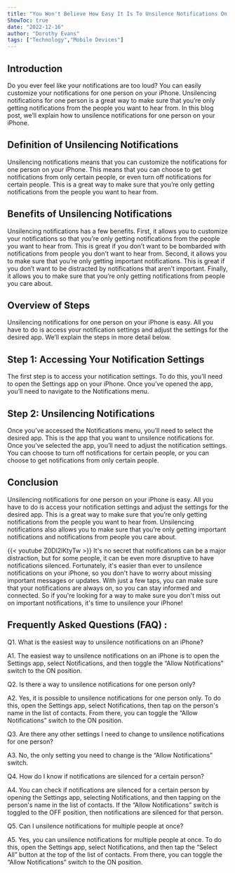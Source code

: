 ```yaml
---
title: "You Won't Believe How Easy It Is To Unsilence Notifications On Your iPhone For One Person!"
ShowToc: true 
date: "2022-12-16"
author: "Dorothy Evans" 
tags: ["Technology","Mobile Devices"]
---
```

## Introduction

Do you ever feel like your notifications are too loud? You can easily customize your notifications for one person on your iPhone. Unsilencing notifications for one person is a great way to make sure that you’re only getting notifications from the people you want to hear from. In this blog post, we’ll explain how to unsilence notifications for one person on your iPhone.

## Definition of Unsilencing Notifications

Unsilencing notifications means that you can customize the notifications for one person on your iPhone. This means that you can choose to get notifications from only certain people, or even turn off notifications for certain people. This is a great way to make sure that you’re only getting notifications from the people you want to hear from.

## Benefits of Unsilencing Notifications

Unsilencing notifications has a few benefits. First, it allows you to customize your notifications so that you’re only getting notifications from the people you want to hear from. This is great if you don’t want to be bombarded with notifications from people you don’t want to hear from. Second, it allows you to make sure that you’re only getting important notifications. This is great if you don’t want to be distracted by notifications that aren’t important. Finally, it allows you to make sure that you’re only getting notifications from people you care about.

## Overview of Steps

Unsilencing notifications for one person on your iPhone is easy. All you have to do is access your notification settings and adjust the settings for the desired app. We’ll explain the steps in more detail below.

## Step 1: Accessing Your Notification Settings

The first step is to access your notification settings. To do this, you’ll need to open the Settings app on your iPhone. Once you’ve opened the app, you’ll need to navigate to the Notifications menu.

## Step 2: Unsilencing Notifications

Once you’ve accessed the Notifications menu, you’ll need to select the desired app. This is the app that you want to unsilence notifications for. Once you’ve selected the app, you’ll need to adjust the notification settings. You can choose to turn off notifications for certain people, or you can choose to get notifications from only certain people.

## Conclusion

Unsilencing notifications for one person on your iPhone is easy. All you have to do is access your notification settings and adjust the settings for the desired app. This is a great way to make sure that you’re only getting notifications from the people you want to hear from. Unsilencing notifications also allows you to make sure that you’re only getting important notifications and notifications from people you care about.

{{< youtube Z0Dl2lKtyTw >}} 
It's no secret that notifications can be a major distraction, but for some people, it can be even more disruptive to have notifications silenced. Fortunately, it's easier than ever to unsilence notifications on your iPhone, so you don't have to worry about missing important messages or updates. With just a few taps, you can make sure that your notifications are always on, so you can stay informed and connected. So if you're looking for a way to make sure you don't miss out on important notifications, it's time to unsilence your iPhone!

## Frequently Asked Questions (FAQ) :
Q1. What is the easiest way to unsilence notifications on an iPhone?

A1. The easiest way to unsilence notifications on an iPhone is to open the Settings app, select Notifications, and then toggle the “Allow Notifications” switch to the ON position.

Q2. Is there a way to unsilence notifications for one person only?

A2. Yes, it is possible to unsilence notifications for one person only. To do this, open the Settings app, select Notifications, then tap on the person's name in the list of contacts. From there, you can toggle the “Allow Notifications” switch to the ON position.

Q3. Are there any other settings I need to change to unsilence notifications for one person?

A3. No, the only setting you need to change is the “Allow Notifications” switch.

Q4. How do I know if notifications are silenced for a certain person?

A4. You can check if notifications are silenced for a certain person by opening the Settings app, selecting Notifications, and then tapping on the person's name in the list of contacts. If the “Allow Notifications” switch is toggled to the OFF position, then notifications are silenced for that person.

Q5. Can I unsilence notifications for multiple people at once?

A5. Yes, you can unsilence notifications for multiple people at once. To do this, open the Settings app, select Notifications, and then tap the “Select All” button at the top of the list of contacts. From there, you can toggle the “Allow Notifications” switch to the ON position.


